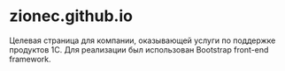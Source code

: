 # zionec.github.io
Целевая страница для компании, оказывающей услуги по поддержке продуктов 1С.
Для реализации был использован Bootstrap front-end framework.
